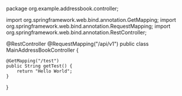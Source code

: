 package org.example.addressbook.controller;

import org.springframework.web.bind.annotation.GetMapping;
import org.springframework.web.bind.annotation.RequestMapping;
import org.springframework.web.bind.annotation.RestController;

@RestController
@RequestMapping("/api/v1")
public class MainAddressBookController {

    @GetMapping("/test")
    public String getTest() {
        return "Hello World";
    }
}
